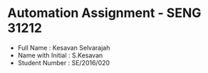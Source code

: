 # Automation Assignment - SENG 31212

* Full Name         : Kesavan Selvarajah
* Name with Initial : S.Kesavan
* Student Number    : SE/2016/020
